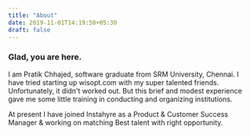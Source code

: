 ```yaml
---
title: "About"
date: 2019-11-01T14:19:58+05:30
draft: false
---
```

### Glad, you are here.

I am Pratik Chhajed, software graduate from SRM University, Chennai. I have tried starting up wisopt.com with my super talented friends. Unfortunately, it didn't worked out. But this brief and modest experience gave me some little training in conducting and organizing institutions.

At present I have joined Instahyre as a Product & Customer Success Manager & working on matching Best talent with right opportunity.
